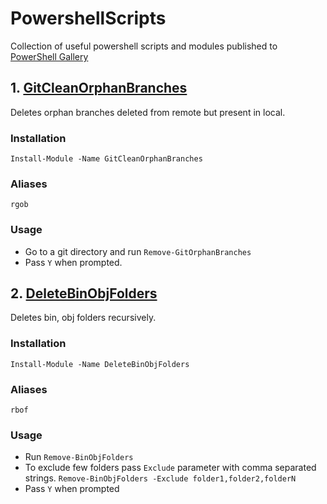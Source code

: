 # PowershellScripts

Collection of useful powershell scripts and modules published to [PowerShell Gallery](https://www.powershellgallery.com/)

## 1. [GitCleanOrphanBranches](https://www.powershellgallery.com/packages/GitCleanOrphanBranches/)

Deletes orphan branches deleted from remote but present in local.

### Installation

`Install-Module -Name GitCleanOrphanBranches`

### Aliases

`rgob`

### Usage

- Go to a git directory and run `Remove-GitOrphanBranches`
- Pass `Y` when prompted.

## 2. [DeleteBinObjFolders](https://www.powershellgallery.com/packages/DeleteBinObjFolders/)

Deletes bin, obj folders recursively.

### Installation

`Install-Module -Name DeleteBinObjFolders`

### Aliases

`rbof`

### Usage

- Run `Remove-BinObjFolders`
- To exclude few folders pass `Exclude` parameter with comma separated strings.
  `Remove-BinObjFolders -Exclude folder1,folder2,folderN`
- Pass `Y` when prompted
